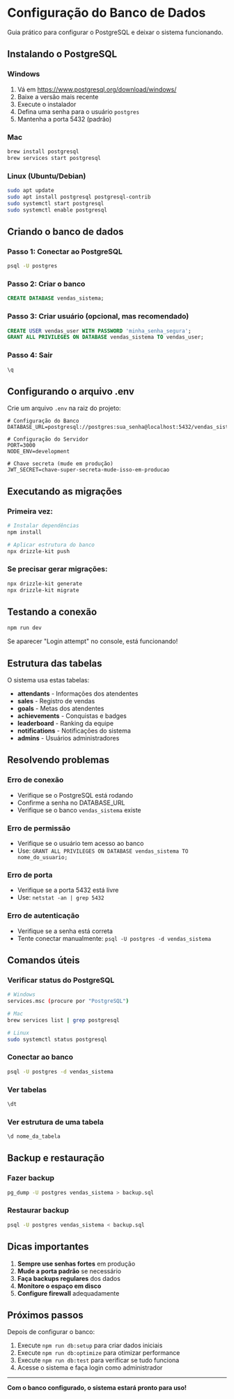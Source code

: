 # Configuração do Banco de Dados

Guia prático para configurar o PostgreSQL e deixar o sistema funcionando.

## Instalando o PostgreSQL

### Windows

1. Vá em https://www.postgresql.org/download/windows/
2. Baixe a versão mais recente
3. Execute o instalador
4. Defina uma senha para o usuário `postgres`
5. Mantenha a porta 5432 (padrão)

### Mac

```bash
brew install postgresql
brew services start postgresql
```

### Linux (Ubuntu/Debian)

```bash
sudo apt update
sudo apt install postgresql postgresql-contrib
sudo systemctl start postgresql
sudo systemctl enable postgresql
```

## Criando o banco de dados

### Passo 1: Conectar ao PostgreSQL

```bash
psql -U postgres
```

### Passo 2: Criar o banco

```sql
CREATE DATABASE vendas_sistema;
```

### Passo 3: Criar usuário (opcional, mas recomendado)

```sql
CREATE USER vendas_user WITH PASSWORD 'minha_senha_segura';
GRANT ALL PRIVILEGES ON DATABASE vendas_sistema TO vendas_user;
```

### Passo 4: Sair

```sql
\q
```

## Configurando o arquivo .env

Crie um arquivo `.env` na raiz do projeto:

```env
# Configuração do Banco
DATABASE_URL=postgresql://postgres:sua_senha@localhost:5432/vendas_sistema

# Configuração do Servidor
PORT=3000
NODE_ENV=development

# Chave secreta (mude em produção)
JWT_SECRET=chave-super-secreta-mude-isso-em-producao
```

## Executando as migrações

### Primeira vez:

```bash
# Instalar dependências
npm install

# Aplicar estrutura do banco
npx drizzle-kit push
```

### Se precisar gerar migrações:

```bash
npx drizzle-kit generate
npx drizzle-kit migrate
```

## Testando a conexão

```bash
npm run dev
```

Se aparecer "Login attempt" no console, está funcionando!

## Estrutura das tabelas

O sistema usa estas tabelas:

- **attendants** - Informações dos atendentes
- **sales** - Registro de vendas
- **goals** - Metas dos atendentes
- **achievements** - Conquistas e badges
- **leaderboard** - Ranking da equipe
- **notifications** - Notificações do sistema
- **admins** - Usuários administradores

## Resolvendo problemas

### Erro de conexão

- Verifique se o PostgreSQL está rodando
- Confirme a senha no DATABASE_URL
- Verifique se o banco `vendas_sistema` existe

### Erro de permissão

- Verifique se o usuário tem acesso ao banco
- Use: `GRANT ALL PRIVILEGES ON DATABASE vendas_sistema TO nome_do_usuario;`

### Erro de porta

- Verifique se a porta 5432 está livre
- Use: `netstat -an | grep 5432`

### Erro de autenticação

- Verifique se a senha está correta
- Tente conectar manualmente: `psql -U postgres -d vendas_sistema`

## Comandos úteis

### Verificar status do PostgreSQL

```bash
# Windows
services.msc (procure por "PostgreSQL")

# Mac
brew services list | grep postgresql

# Linux
sudo systemctl status postgresql
```

### Conectar ao banco

```bash
psql -U postgres -d vendas_sistema
```

### Ver tabelas

```sql
\dt
```

### Ver estrutura de uma tabela

```sql
\d nome_da_tabela
```

## Backup e restauração

### Fazer backup

```bash
pg_dump -U postgres vendas_sistema > backup.sql
```

### Restaurar backup

```bash
psql -U postgres vendas_sistema < backup.sql
```

## Dicas importantes

1. **Sempre use senhas fortes** em produção
2. **Mude a porta padrão** se necessário
3. **Faça backups regulares** dos dados
4. **Monitore o espaço em disco**
5. **Configure firewall** adequadamente

## Próximos passos

Depois de configurar o banco:

1. Execute `npm run db:setup` para criar dados iniciais
2. Execute `npm run db:optimize` para otimizar performance
3. Execute `npm run db:test` para verificar se tudo funciona
4. Acesse o sistema e faça login como administrador

---

**Com o banco configurado, o sistema estará pronto para uso!**
